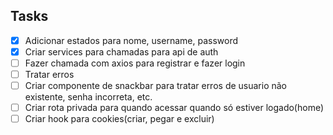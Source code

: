 ## Tasks

- [x] Adicionar estados para nome, username, password
- [x] Criar services para chamadas para api de auth
- [ ] Fazer chamada com axios para registrar e fazer login
- [ ] Tratar erros
- [ ] Criar componente de snackbar para tratar erros de usuario não existente, senha incorreta, etc.
- [ ] Criar rota privada para quando acessar quando só estiver logado(home)
- [ ] Criar hook para cookies(criar, pegar e excluir)
